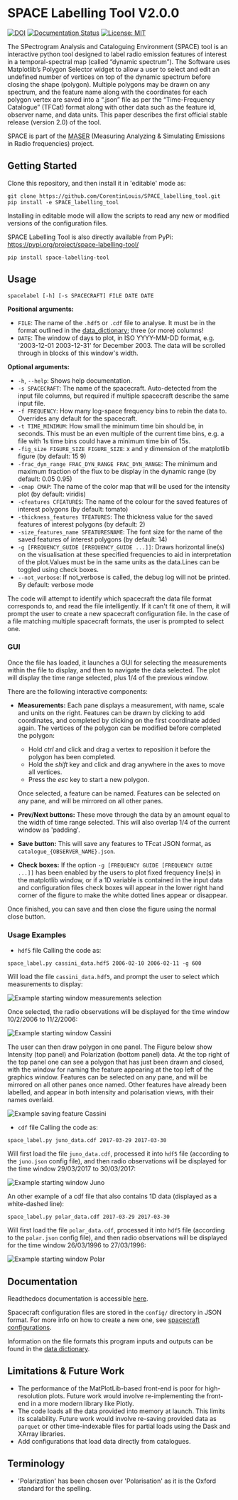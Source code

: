 # SPACE Labelling Tool V2.0.0

[![DOI](https://zenodo.org/badge/DOI/10.5281/zenodo.6886528.svg)](https://doi.org/10.5281/zenodo.6886528)
[![Documentation Status](https://readthedocs.org/projects/expres/badge/?version=latest)](https://space-labelling-tool.readthedocs.io/en/latest)
[![License: MIT](https://img.shields.io/badge/License-MIT-yellow.svg)](https://opensource.org/licenses/MIT)

The SPectrogram Analysis and Cataloguing Environment (SPACE) tool is an interactive python tool designed to label radio emission features of interest in a temporal-spectral map (called “dynamic spectrum”). The Software uses Matplotlib’s Polygon Selector widget to allow a user to select and edit an undefined number of vertices on top of the dynamic spectrum before closing the shape (polygon). Multiple polygons may be drawn on any spectrum, and the feature name along with the coordinates for each polygon vertex are saved into a “.json” file as per the “Time-Frequency Catalogue” (TFCat) format along with other data such as the feature id, observer name, and data units. This paper describes the first official stable release (version 2.0) of the tool.

SPACE is part of the [MASER](https://maser.lesia.obspm.fr/?lang=en) (Measuring Analyzing & Simulating Emissions in Radio frequencies) project.

## Getting Started

Clone this repository, and then install it in 'editable' mode as:

```shell
git clone https://github.com/CorentinLouis/SPACE_labelling_tool.git
pip install -e SPACE_labelling_tool
```

Installing in editable mode will allow the scripts to read any new or modified versions of the configuration files.

SPACE Labelling Tool is also directly available from PyPi: https://pypi.org/project/space-labelling-tool/

```shell
pip install space-labelling-tool
```


## Usage

```shell
spacelabel [-h] [-s SPACECRAFT] FILE DATE DATE
```

**Positional arguments:**
* `FILE`: The name of the `.hdf5` or `.cdf` file to analyse. 
  It must be in the format outlined in the [data_dictionary](docs/source/data_dictionary.md); three (or more) columns!
* `DATE`: The window of days to plot, in ISO YYYY-MM-DD format, e.g. '2003-12-01 2003-12-31' for December 2003.
  The data will be scrolled through in blocks of this window's width.

**Optional arguments:**
* `-h`, `--help`: Shows help documentation.
* `-s SPACECRAFT`: The name of the spacecraft. Auto-detected from the input file columns, 
  but required if multiple spacecraft describe the same input file.
* `-f FREQUENCY`: How many log-space frequency bins to rebin the data to. Overrides any default for the spacecraft.
* `-t TIME_MINIMUM`: How small the minimum time bin should be, in seconds. This must be an even multiple of the current 
  time bins, e.g. a file with 1s time bins could have a minimum time bin of 15s.
* `-fig_size FIGURE_SIZE FIGURE_SIZE`: x and y dimension of the matplotlib figure (by default: 15 9)
* `-frac_dyn_range FRAC_DYN_RANGE FRAC_DYN_RANGE`: The minimum and maximum fraction of the flux to be display in the dynamic range (by default: 0.05 0.95)
* `-cmap CMAP`: The name of the color map that will be used for the intensity plot (by default: viridis)
* `-cfeatures CFEATURES`: The name of the colour for the saved features of interest polygons (by default: tomato)
* `-thickness_features TFEATURES`: The thickness value for the saved features of interest polygons (by default: 2)
* `-size_features_name SFEATURESNAME`: The font size for the name of the saved features of interest polygons (by default: 14)
* `-g [FREQUENCY_GUIDE [FREQUENCY_GUIDE ...]]`: Draws horizontal line(s) on the visualisation at these specified frequencies to aid in interpretation of the plot.Values must be in the same units as the data.Lines can be toggled using check boxes.
* `--not_verbose`: If not_verbose is called, the debug log will not be printed. By default: verbose mode


The code will attempt to identify which spacecraft the data file format corresponds to, and read the file intelligently.
If it can't fit one of them, it will prompt the user to create a new spacecraft configuration file.
In the case of a file matching multiple spacecraft formats, the user is prompted to select one.

### GUI

Once the file has loaded, it launches a GUI for selecting the measurements within the file to display, 
and then to navigate the data selected. 
The plot will display the time range selected, plus 1/4 of the previous window.

There are the following interactive components:
* **Measurements:** Each pane displays a measurement, with name, scale and units on the right. 
  Features can be drawn by clicking to add coordinates, and completed by clicking on the first coordinate added again. The vertices of the polygon can be modified before completed the polygon:
  * Hold _ctrl_ and click and drag a vertex to reposition it before the polygon has been completed.
  * Hold the _shift_ key and click and drag anywhere in the axes to move all vertices.
  * Press the _esc_ key to start a new polygon.

  Once selected, a feature can be named. Features can be selected on any pane, and will be mirrored on all other panes.
* **Prev/Next buttons:** These move through the data by an amount equal to the width of time range selected. 
  This will also overlap 1/4 of the current window as 'padding'.
* **Save button:** This will save any features to TFcat JSON format, as `catalogue_{OBSERVER_NAME}.json`.
* **Check boxes:** If the option `-g [FREQUENCY GUIDE [FREQUENCY GUIDE ...]]` has been enabled by the users to plot fixed frequency line(s) in the matplotlib window, or if a 1D variable is contained in the input data and configuration files check boxes will appear in the lower right hand corner of the figure to make the white dotted lines appear or disappear. 

Once finished, you can save and then close the figure using the normal close button.

### Usage Examples

* `hdf5` file
Calling the code as:
```shell
space_label.py cassini_data.hdf5 2006-02-10 2006-02-11 -g 600
```
Will load the file `cassini_data.hdf5`, and prompt the user to select which measurements to display:

![Example starting window measurements selection](https://github.com/CorentinLouis/SPACE_labelling_tool/blob/master/docs/source/images/select-measurements.png?raw=True)

Once selected, the radio observations will be displayed
for the time window 10/2/2006 to 11/2/2006:

![Example starting window Cassini](https://github.com/CorentinLouis/SPACE_labelling_tool/blob/master/docs/source/images/display-measurements_cassini.png?raw=True)

The user can then draw polygon in one panel. The Figure below show Intensity (top panel) and Polarization (bottom panel) data. At the top right of the top panel one can see a polygon that has just been drawn and closed, with the window for naming the feature appearing at the top left of the graphics window.  Features can be selected on any pane, and will be mirrored on all other panes once named.
Other features have already been labelled, and appear in both intensity and polarisation views, with their names overlaid.

![Example saving feature Cassini](https://github.com/CorentinLouis/SPACE_labelling_tool/blob/master/docs/source/images/save_features_cassini.png?raw=True)


* `cdf` file
Calling the code as:
```shell
space_label.py juno_data.cdf 2017-03-29 2017-03-30
```
Will first load the file `juno_data.cdf`, processed it into `hdf5` file (according to the `juno.json` config file), and then radio observations will be displayed for the time window 29/03/2017 to 30/03/2017:

![Example starting window Juno](https://github.com/CorentinLouis/SPACE_labelling_tool/blob/master/docs/source/images/display-measurements_juno.png?raw=True)

An other example of a cdf file that also contains 1D data (displayed as a white-dashed line):
```shell
space_label.py polar_data.cdf 2017-03-29 2017-03-30
```
Will first load the file `polar_data.cdf`, processed it into `hdf5` file (according to the `polar.json` config file), and then radio observations will be displayed for the time window 26/03/1996 to 27/03/1996:

![Example starting window Polar](https://github.com/CorentinLouis/SPACE_labelling_tool/blob/master/docs/source/images/display-measurements_polar.png?raw=True)
## Documentation

Readthedocs documentation is accessible [here](https://space-labelling-tool.readthedocs.io/en/latest).

Spacecraft configuration files are stored in the `config/` directory in JSON format. 
For more info on how to create a new one, see [spacecraft configurations](docs/source/spacecraft_configurations.md).

Information on the file formats this program inputs and outputs can be found in the [data dictionary](docs/source/data_dictionary.md).

## Limitations & Future Work

* The performance of the MatPlotLib-based front-end is poor for high-resolution plots. 
  Future work would involve re-implementing the front-end in a more modern library like Plotly.
* The code loads all the data provided into memory at launch. This limits its scalability.
  Future work would involve re-saving provided data as `parquet` or other time-indexable files for partial loads
  using the Dask and XArray libraries.
* Add configurations that load data directly from catalogues.

## Terminology

* 'Polarization' has been chosen over 'Polarisation' as it is the Oxford standard for the spelling.
